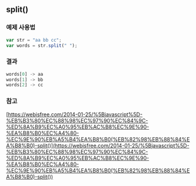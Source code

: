 ## split()

### 예제 사용법

```jsx
var str = "aa bb cc";
var words = str.split(" ");
```

### 결과

```jsx
words[0] -> aa
words[1] -> bb
words[2] -> cc
```

### 참고

[https://webisfree.com/2014-01-25/%5Bjavascript%5D-%EB%B3%80%EC%88%98%EC%97%90%EC%84%9C-%ED%8A%B9%EC%A0%95%EB%AC%B8%EC%9E%90-%EA%B8%B0%EC%A4%80-%EC%9E%90%EB%A5%B4%EA%B8%B0(%EB%82%98%EB%88%84%EA%B8%B0)-split()](https://webisfree.com/2014-01-25/%5Bjavascript%5D-%EB%B3%80%EC%88%98%EC%97%90%EC%84%9C-%ED%8A%B9%EC%A0%95%EB%AC%B8%EC%9E%90-%EA%B8%B0%EC%A4%80-%EC%9E%90%EB%A5%B4%EA%B8%B0(%EB%82%98%EB%88%84%EA%B8%B0)-split())
